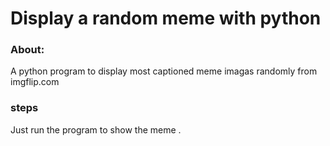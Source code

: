 # Display a random meme with python

### About:
A python program to display most captioned meme imagas randomly from imgflip.com


### steps
Just run the program to show the meme .


